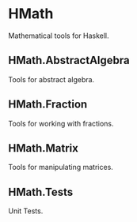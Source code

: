 # HMath

Mathematical tools for Haskell.

## HMath.AbstractAlgebra

Tools for abstract algebra.

## HMath.Fraction

Tools for working with fractions.

## HMath.Matrix

Tools for manipulating matrices.

## HMath.Tests

Unit Tests.
